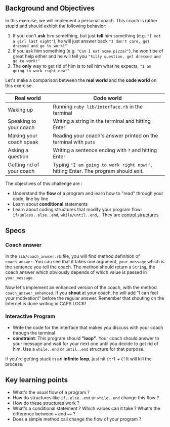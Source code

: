 ## Background and Objectives

In this exercise, we will implement a personal coach.
This coach is rather stupid and should exhibit the following behavior:

1. If you don't **ask** him something, but just **tell** him something (e.g. `"I met a girl last night"`), he will just answer back `"I don't care, get dressed and go to work!"`
2. If you ask him something (e.g. `"Can I eat some pizza?"`), he won't be of great help either and he will tell you `"Silly question, get dressed and go to work!"`
3. The **only** way to get rid of him is to tell him what he expects, `"I am going to work right now!"`

Let's make a comparison between the **real world** and the **code world** on this exercise.

<table class="table">
  <thead>
    <tr>
      <th>Real world</th>
      <th>Code world</th>
    </tr>
  </thead>
  <tbody>
    <tr>
      <td>Waking up</td>
      <td>Running <code>ruby lib/interface.rb</code> in the terminal</td>
    </tr>
    <tr>
      <td>Speaking to your coach</td>
      <td>Writing a string in the terminal and hitting Enter</td>
    </tr>
    <tr>
      <td>Making your coach speak</td>
      <td>Reading your coach's answer printed on the terminal with <code>puts</code></td>
    </tr>
    <tr>
      <td>Asking a question</td>
      <td>Writing a sentence ending with <code>?</code> and hitting Enter</td>
    </tr>
    <tr>
      <td>Getting rid of your coach</td>
      <td>Typing <code>"I am going to work right now!"</code>, hitting Enter. The program should exit.</td>
    </tr>
  </tbody>
</table>

The objectives of this challenge are :

- Understand the **flow** of a program and learn how to "read" through your code, line by line
- Learn about **conditional** statements
- Learn about coding structures that modify your program flow: `if/unless..else..end`, `while/until..end`,.. They are [control structures](https://en.wikipedia.org/wiki/Control_flow)

## Specs

### Coach answer

In the `lib/coach_anwser.rb` file, you will find method definition of `coach_answer`. You can see that it takes one argument, `your_message` which is the sentence you tell the coach. The method should return a `String`, the coach answer which obviously depends of which value is passed in `your_message`.

Now let's implement an enhanced version of the coach, with the method `coach_answer_enhanced`. If you **shout** at your coach, he will add "I can feel your motivation!" before the regular answer. Remember that shouting on the Internet is done writing in CAPS LOCK!

### Interactive Program

- Write the code for the interface that makes you discuss with your coach through the terminal
- **constraint**: This program should **"loop"**. Your coach should answer to your message and wait for your next one until you decide to get rid of him. Use a `while..end` or `until..end` structure for that purpose.

If you're getting stuck in an **infinite loop**, just hit `Ctrl` + `C`! It will kill the process.

## Key learning points

- What's the usual flow of a program ?
- How do structures like `if..else..end` or `while..end` change this flow ?
- How do these structures work ?
- What's a conditional statement ? Which values can it take ? What's the difference between `=` and `==` ?
- Does a simple method call change the flow of your program ?
